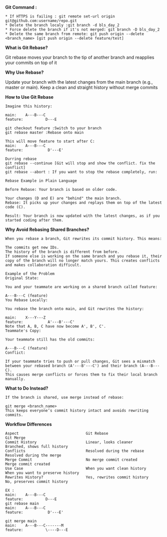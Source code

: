 **Git Command :**

    * If HTTPS is failing : git remote set-url origin git@github.com:username/repo.git
    * Delete the branch localy :git branch -d bls_day_2  
    * Force delete the branch if it's not merged: git branch -D bls_day_2  
    * Delete the same branch from remote: git push origin --delete <branch_name> [git push origin --delete feature/test]

**What is Git Rebase?**

Git rebase moves your branch to the tip of another branch and reapplies your commits on top of it

**Why Use Rebase?**

Update your branch with the latest changes from the main branch (e.g., master or main).
Keep a clean and straight history without merge commits

**How to Use Git Rebase**

    Imagine this history:

    main:    A---B---C
    feature:          D---E

    git checkout feature :Switch to your branch
    git rebase master :Rebase onto main
    
    This will move feature to start after C:
    main:    A---B---C
    feature:           D'---E'

    Durring rebase 
    git rebase --continue [Git will stop and show the conflict. fix the conflict]
    git rebase --abort : If you want to stop the rebase completely, run:

    Rebase Example in Plain Language

    Before Rebase: Your branch is based on older code.

    Your changes (D and E) are "behind" the main branch.
    Rebase: It picks up your changes and replays them on top of the latest code (C).
    
    Result: Your branch is now updated with the latest changes, as if you started coding after them.

**Why Avoid Rebasing Shared Branches?**

    When you rebase a branch, Git rewrites its commit history. This means:
    
    The commits get new IDs.
    The history of the branch is different from before.
    If someone else is working on the same branch and you rebase it, their copy of the branch will no longer match yours. This creates conflicts and makes collaboration difficult.
    
    Example of the Problem
    Original State:
    
    You and your teammate are working on a shared branch called feature:
    
    A---B---C (feature)
    You Rebase Locally:
    
    You rebase the branch onto main, and Git rewrites the history:
    
    main:    X---Y---Z
    feature:           A'---B'---C'
    Note that A, B, C have now become A', B', C'.
    Teammate's Copy:
    
    Your teammate still has the old commits:
    
    A---B---C (feature)
    Conflict:
    
    If your teammate tries to push or pull changes, Git sees a mismatch between your rebased branch (A'---B'---C') and their branch (A---B---C).
    This causes merge conflicts or forces them to fix their local branch manually.

**What to Do Instead?**

    If the branch is shared, use merge instead of rebase:
    
    git merge <branch_name>
    This keeps everyone’s commit history intact and avoids rewriting commits.


**Workflow Differences**

    Aspect	                            Git Rebase	                                Git Merge
    Commit History	                    Linear, looks cleaner	                    Branched, shows full history
    Conflicts	                        Resolved during the rebase	                 Resolved during the merge
    Merge Commit	                    No merge commit created	                    Merge commit created
    Use Case	                        When you want clean history	                When you want to preserve history
    Rewrites History?	                Yes, rewrites commit history	            No, preserves commit history

    EX :
    main:    A---B---C
    feature:          D---E
    git rebase main
    main:    A---B---C
    feature:           D'---E'
    
    git merge main
    main:    A---B---C-------M
    feature:          \----D---E




        
            
